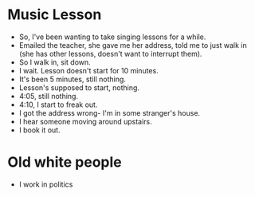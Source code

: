 # Music Lesson
- So, I've been wanting to take singing lessons for a while.
- Emailed the teacher, she gave me her address, told me to just walk in (she has other lessons, doesn't want to interrupt them).
- So I walk in, sit down. 
- I wait. Lesson doesn't start for 10 minutes.
- It's been 5 minutes, still nothing.
- Lesson's supposed to start, nothing. 
- 4:05, still nothing.
- 4:10, I start to freak out.
- I got the address wrong- I'm in some stranger's house. 
- I hear someone moving around upstairs.
- I book it out. 


# Old white people
- I work in politics
